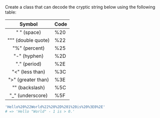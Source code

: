 Create a class that can decode the cryptic string below using the following table:

| Symbol              | Code                       |
|:-----------------:|:----------------------------|
| " " (space)  | %20 |
| """ (double quote)  | %22 |
| "%" (percent)  | %25 |
| "-" (hyphen)  | %2D |
| "." (period)  | %2E |
| "<" (less than)  | %3C |
| ">" (greater than)  | %3E |
| "\" (backslash)  | %5C |
| "_" (underscore)  | %5F |


```ruby
'Hello%20%22World%22%20%2D%201%20is%20%3E0%2E'
# => 'Hello "World" - 1 is > 0.'
```
